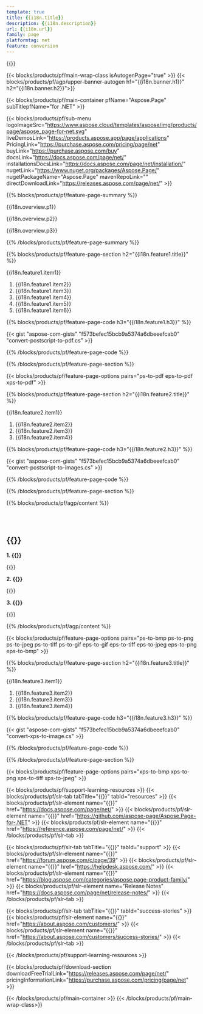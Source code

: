 ```yaml
---
template: true
title: {{i18n.title}}
description: {{i18n.description}}
url: {{i18n.url}}
family: page
platformtag: net
feature: conversion
---
```


{{<meta path="/{{lang}}/meta/conversion/default.md" section="faq">}}

{{< blocks/products/pf/main-wrap-class isAutogenPage="true" >}}
{{< blocks/products/pf/agp/upper-banner-autogen h1="{{i18n.banner.h1}}" h2="{{i18n.banner.h2}}">}}

{{< blocks/products/pf/main-container pfName="Aspose.Page" subTitlepfName="for .NET" >}}

{{< blocks/products/pf/sub-menu logoImageSrc="https://www.aspose.cloud/templates/aspose/img/products/page/aspose_page-for-net.svg" liveDemosLink="https://products.aspose.app/page/applications" PricingLink="https://purchase.aspose.com/pricing/page/net" buyLink="https://purchase.aspose.com/buy" docsLink="https://docs.aspose.com/page/net/" installationsDocsLink="https://docs.aspose.com/page/net/installation/" nugetLink="https://www.nuget.org/packages/Aspose.Page/" nugetPackageName="Aspose.Page" mavenRepoLink="" directDownloadLink="https://releases.aspose.com/page/net/" >}}

{{% blocks/products/pf/feature-page-summary %}}

<p>{{i18n.overview.p1}}</p>
<p>{{i18n.overview.p2}}</p>
<p>{{i18n.overview.p3}}</p>

{{% /blocks/products/pf/feature-page-summary  %}}


{{% blocks/products/pf/feature-page-section  h2="{{i18n.feature1.title}}" %}}

<p>{{i18n.feature1.item1}}</p>

1. {{i18n.feature1.item2}}
2. {{i18n.feature1.item3}}
3. {{i18n.feature1.item4}}
4. {{i18n.feature1.item5}}
5. {{i18n.feature1.item6}}

{{% blocks/products/pf/feature-page-code h3="{{i18n.feature1.h3}}" %}}

{{< gist "aspose-com-gists" "f573befec15bcb9a5374a6dbeeefcab0" "convert-postscript-to-pdf.cs" >}}

{{% /blocks/products/pf/feature-page-code  %}}

{{% /blocks/products/pf/feature-page-section %}}

{{< blocks/products/pf/feature-page-options pairs="ps-to-pdf eps-to-pdf xps-to-pdf" >}}

{{% blocks/products/pf/feature-page-section  h2="{{i18n.feature2.title}}" %}}

<p>{{i18n.feature2.item1}}</p>

1. {{i18n.feature2.item2}}
2. {{i18n.feature2.item3}}
3. {{i18n.feature2.item4}}

{{% blocks/products/pf/feature-page-code h3="{{i18n.feature2.h3}}" %}}

{{< gist "aspose-com-gists" "f573befec15bcb9a5374a6dbeeefcab0" "convert-postscript-to-images.cs" >}}

{{% /blocks/products/pf/feature-page-code  %}}

{{% /blocks/products/pf/feature-page-section %}}

{{% blocks/products/pf/agp/content %}}

<br><br>

<h2>{{<import path="/{{lang}}/partials/_faqs.md" section="faq-converter.h2">}}</h2>

<b>1. {{<import path="/{{lang}}/partials/_faqs.md" section="faq-converter.Q1">}}</b>

{{<import path="/{{lang}}/partials/_faqs.md" section="faq-converter.A1">}}

<b>2. {{<import path="/{{lang}}/partials/_faqs.md" section="faq-converter.Q2">}}</b>

{{<import path="/{{lang}}/partials/_faqs.md" section="faq-converter.A2">}}

<b>3. {{<import path="/{{lang}}/partials/_faqs.md" section="faq-converter.Q3">}}</b>

{{<import path="/{{lang}}/partials/_faqs.md" section="faq-converter.A3">}}

{{% /blocks/products/pf/agp/content %}}

{{< blocks/products/pf/feature-page-options pairs="ps-to-bmp ps-to-png ps-to-jpeg ps-to-tiff ps-to-gif eps-to-gif eps-to-tiff eps-to-jpeg eps-to-png eps-to-bmp" >}}

{{% blocks/products/pf/feature-page-section  h2="{{i18n.feature3.title}}" %}}

<p>{{i18n.feature3.item1}}</p>

1. {{i18n.feature3.item2}}
2. {{i18n.feature3.item3}}
3. {{i18n.feature3.item4}}

{{% blocks/products/pf/feature-page-code h3="{{i18n.feature3.h3}}" %}}

{{< gist "aspose-com-gists" "f573befec15bcb9a5374a6dbeeefcab0" "convert-xps-to-image.cs" >}}

{{% /blocks/products/pf/feature-page-code  %}}

{{% /blocks/products/pf/feature-page-section %}}

{{< blocks/products/pf/feature-page-options pairs="xps-to-bmp xps-to-png xps-to-tiff xps-to-jpeg" >}}


{{< blocks/products/pf/support-learning-resources >}}
{{< blocks/products/pf/slr-tab tabTitle="{{<import path="/{{lang}}/partials/_content.md" section="learningresources.tabTitle">}}" tabId="resources" >}}
{{< blocks/products/pf/slr-element name="{{<import path="/{{lang}}/partials/_content.md" section="learningresources.name1">}}" href="https://docs.aspose.com/page/net/" >}}
{{< blocks/products/pf/slr-element name="{{<import path="/{{lang}}/partials/_content.md" section="learningresources.name2">}}" href="https://github.com/aspose-page/Aspose.Page-for-.NET" >}}
{{< blocks/products/pf/slr-element name="{{<import path="/{{lang}}/partials/_content.md" section="learningresources.name3">}}" href="https://reference.aspose.com/page/net/" >}}
{{< /blocks/products/pf/slr-tab >}}

{{< blocks/products/pf/slr-tab tabTitle="{{<import path="/{{lang}}/partials/_content.md" section="support.tabTitle">}}" tabId="support" >}}
{{< blocks/products/pf/slr-element name="{{<import path="/{{lang}}/partials/_content.md" section="support.name1">}}" href="https://forum.aspose.com/c/page/39" >}}
{{< blocks/products/pf/slr-element name="{{<import path="/{{lang}}/partials/_content.md" section="support.name2">}}" href="https://helpdesk.aspose.com/" >}}
{{< blocks/products/pf/slr-element name="{{<import path="/{{lang}}/partials/_content.md" section="support.name3">}}" href="https://blog.aspose.com/categories/aspose.page-product-family/" >}}
{{< blocks/products/pf/slr-element name="Release Notes" href="https://docs.aspose.com/page/net/release-notes/" >}}
{{< /blocks/products/pf/slr-tab >}}

{{< blocks/products/pf/slr-tab tabTitle="{{<import path="/{{lang}}/partials/_content.md" section="why.tabTitlenet">}}" tabId="success-stories" >}}
{{< blocks/products/pf/slr-element name="{{<import path="/{{lang}}/partials/_content.md" section="why.name1">}}" href="https://about.aspose.com/customers/" >}}
{{< blocks/products/pf/slr-element name="{{<import path="/{{lang}}/partials/_content.md" section="why.name2">}}" href="https://about.aspose.com/customers/success-stories/" >}}
{{< /blocks/products/pf/slr-tab >}}

{{< /blocks/products/pf/support-learning-resources >}}

{{< blocks/products/pf/download-section downloadFreeTrialLink="https://releases.aspose.com/page/net/" pricingInformationLink="https://purchase.aspose.com/pricing/page/net" >}}

{{< /blocks/products/pf/main-container >}}
{{< /blocks/products/pf/main-wrap-class>}} 